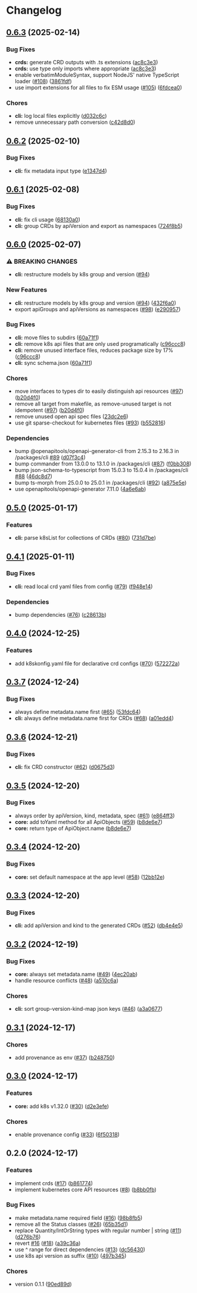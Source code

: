 # Changelog

## [0.6.3](https://github.com/konfjs/k8skonf/compare/cli-v0.6.2...cli-v0.6.3) (2025-02-14)


### Bug Fixes

* **crds:** generate CRD outputs with .ts extensions ([ac8c3e3](https://github.com/konfjs/k8skonf/commit/ac8c3e319ce8d214148202dee951191207862118))
* **crds:** use type only imports where appropriate ([ac8c3e3](https://github.com/konfjs/k8skonf/commit/ac8c3e319ce8d214148202dee951191207862118))
* enable verbatimModuleSyntax, support NodeJS' native TypeScript loader ([#108](https://github.com/konfjs/k8skonf/issues/108)) ([3861fdf](https://github.com/konfjs/k8skonf/commit/3861fdfb07ff60b207b8bdc871dee45c1ee46cdd))
* use import extensions for all files to fix ESM usage ([#105](https://github.com/konfjs/k8skonf/issues/105)) ([6fdcea0](https://github.com/konfjs/k8skonf/commit/6fdcea07088b1fddd98b5094a36c747d5f96dd69))


### Chores

* **cli:** log local files explicitly ([d032c6c](https://github.com/konfjs/k8skonf/commit/d032c6c0eda3213707f99dd606b7e22b019b2ef9))
* remove unnecessary path conversion ([c42d8d0](https://github.com/konfjs/k8skonf/commit/c42d8d032a0a991e7233335f3490f6c396d48d90))

## [0.6.2](https://github.com/konfjs/k8skonf/compare/cli-v0.6.1...cli-v0.6.2) (2025-02-10)


### Bug Fixes

* **cli:** fix metadata input type ([e1347d4](https://github.com/konfjs/k8skonf/commit/e1347d41b60020d883e1f108f0755fc89255abb2))

## [0.6.1](https://github.com/konfjs/k8skonf/compare/cli-v0.6.0...cli-v0.6.1) (2025-02-08)


### Bug Fixes

* **cli:** fix cli usage ([68130a0](https://github.com/konfjs/k8skonf/commit/68130a036ded718e79799799d6a580da4267ed92))
* **cli:** group CRDs by apiVersion and export as namespaces ([724f8b5](https://github.com/konfjs/k8skonf/commit/724f8b5924624dc1bd0b256e3abb34b54a5a2300))

## [0.6.0](https://github.com/konfjs/k8skonf/compare/cli-v0.5.0...cli-v0.6.0) (2025-02-07)


### ⚠ BREAKING CHANGES

* **cli:** restructure models by k8s group and version ([#94](https://github.com/konfjs/k8skonf/issues/94))

### New Features

* **cli:** restructure models by k8s group and version ([#94](https://github.com/konfjs/k8skonf/issues/94)) ([432f6a0](https://github.com/konfjs/k8skonf/commit/432f6a0dab523f605d8da09ba5ae48113e2c716d))
* export apiGroups and apiVersions as namespaces ([#98](https://github.com/konfjs/k8skonf/issues/98)) ([e290957](https://github.com/konfjs/k8skonf/commit/e290957010f533bdaae768188371262e148a5c31))


### Bug Fixes

* **cli:** move files to subdirs ([60a71f1](https://github.com/konfjs/k8skonf/commit/60a71f127ba3425c53b7d80e9a04bb6b776ac2c9))
* **cli:** remove k8s api files that are only used programatically ([c96ccc8](https://github.com/konfjs/k8skonf/commit/c96ccc8cf1d88ef02f719ff28c5d95b29fcd923b))
* **cli:** remove unused interface files, reduces package size by 17% ([c96ccc8](https://github.com/konfjs/k8skonf/commit/c96ccc8cf1d88ef02f719ff28c5d95b29fcd923b))
* **cli:** sync schema.json ([60a71f1](https://github.com/konfjs/k8skonf/commit/60a71f127ba3425c53b7d80e9a04bb6b776ac2c9))


### Chores

* move interfaces to types dir to easily distinguish api resources ([#97](https://github.com/konfjs/k8skonf/issues/97)) ([b20d4f0](https://github.com/konfjs/k8skonf/commit/b20d4f07f5bbaf173108f4417253152f1ed9c00d))
* remove all target from makefile, as remove-unused target is not idempotent ([#97](https://github.com/konfjs/k8skonf/issues/97)) ([b20d4f0](https://github.com/konfjs/k8skonf/commit/b20d4f07f5bbaf173108f4417253152f1ed9c00d))
* remove unused open api spec files ([23dc2e6](https://github.com/konfjs/k8skonf/commit/23dc2e6adaea4eca3c173655d8e2ab732f5c0a2f))
* use git sparse-checkout for kubernetes files ([#93](https://github.com/konfjs/k8skonf/issues/93)) ([b552816](https://github.com/konfjs/k8skonf/commit/b552816b298cef93d32ac462cb33862c41bd99ad))


### Dependencies

* bump @openapitools/openapi-generator-cli from 2.15.3 to 2.16.3 in /packages/cli [#89](https://github.com/konfjs/k8skonf/issues/89) ([d07f3c4](https://github.com/konfjs/k8skonf/commit/d07f3c4453a62d58afb40a8d79733c3ae399d71f))
* bump commander from 13.0.0 to 13.1.0 in /packages/cli ([#87](https://github.com/konfjs/k8skonf/issues/87)) ([f0bb308](https://github.com/konfjs/k8skonf/commit/f0bb30826ccbf06a3df716bb703aee4bc4a856a5))
* bump json-schema-to-typescript from 15.0.3 to 15.0.4 in /packages/cli [#88](https://github.com/konfjs/k8skonf/issues/88) ([46dc8d7](https://github.com/konfjs/k8skonf/commit/46dc8d70bc815a69297564fff05104236f8df9f2))
* bump ts-morph from 25.0.0 to 25.0.1 in /packages/cli ([#92](https://github.com/konfjs/k8skonf/issues/92)) ([a875e5e](https://github.com/konfjs/k8skonf/commit/a875e5e7d53626ef1e877de467346982b4c98550))
* use openapitools/openapi-generator 7.11.0 ([4a6e6ab](https://github.com/konfjs/k8skonf/commit/4a6e6ab5f319d4ba9c37bf379fd023e4395ce32a))

## [0.5.0](https://github.com/konfjs/k8skonf/compare/cli-v0.4.1...cli-v0.5.0) (2025-01-17)


### Features

* **cli:** parse k8sList for collections of CRDs ([#80](https://github.com/konfjs/k8skonf/issues/80)) ([731d7be](https://github.com/konfjs/k8skonf/commit/731d7bef6fc16aee192f69dcc3dd28309628beaa))

## [0.4.1](https://github.com/konfjs/k8skonf/compare/cli-v0.4.0...cli-v0.4.1) (2025-01-11)


### Bug Fixes

* **cli:** read local crd yaml files from config ([#79](https://github.com/konfjs/k8skonf/issues/79)) ([f948e14](https://github.com/konfjs/k8skonf/commit/f948e149af78c94e14d7e9f83be47b1d7ded3c9b))


### Dependencies

* bump dependencies ([#76](https://github.com/konfjs/k8skonf/issues/76)) ([c28613b](https://github.com/konfjs/k8skonf/commit/c28613bb5bd878b0a777a71302bc7049b9954416))

## [0.4.0](https://github.com/konfjs/k8skonf/compare/cli-v0.3.7...cli-v0.4.0) (2024-12-25)


### Features

* add k8skonfig.yaml file for declarative crd configs ([#70](https://github.com/konfjs/k8skonf/issues/70)) ([572272a](https://github.com/konfjs/k8skonf/commit/572272ac395329ffab044b58585f6b5285612f6c))

## [0.3.7](https://github.com/konfjs/k8skonf/compare/cli-v0.3.6...cli-v0.3.7) (2024-12-24)


### Bug Fixes

* always define metadata.name first ([#65](https://github.com/konfjs/k8skonf/issues/65)) ([53fdc64](https://github.com/konfjs/k8skonf/commit/53fdc64badd8e00d9cce96fa974cdcffd7ab2f95))
* **cli:** always define metadata.name first for CRDs ([#68](https://github.com/konfjs/k8skonf/issues/68)) ([a01edd4](https://github.com/konfjs/k8skonf/commit/a01edd450c657b48e707249f28a5e90651872a91))

## [0.3.6](https://github.com/konfjs/k8skonf/compare/cli-v0.3.5...cli-v0.3.6) (2024-12-21)


### Bug Fixes

* **cli:** fix CRD constructor ([#62](https://github.com/konfjs/k8skonf/issues/62)) ([d0675d3](https://github.com/konfjs/k8skonf/commit/d0675d366ed53124489b2cdcac6cb8dc33a14ed1))

## [0.3.5](https://github.com/konfjs/k8skonf/compare/cli-v0.3.4...cli-v0.3.5) (2024-12-20)


### Bug Fixes

* always order by apiVersion, kind, metadata, spec ([#61](https://github.com/konfjs/k8skonf/issues/61)) ([e864ff3](https://github.com/konfjs/k8skonf/commit/e864ff3fc64d0990f6f80cf64160a77d86613045))
* **core:** add toYaml method for all ApiObjects ([#59](https://github.com/konfjs/k8skonf/issues/59)) ([b8de6e7](https://github.com/konfjs/k8skonf/commit/b8de6e77fbff730cdfb5b1d09c81cbbbf4a70c67))
* **core:** return type of ApiObject.name ([b8de6e7](https://github.com/konfjs/k8skonf/commit/b8de6e77fbff730cdfb5b1d09c81cbbbf4a70c67))

## [0.3.4](https://github.com/konfjs/k8skonf/compare/cli-v0.3.3...cli-v0.3.4) (2024-12-20)


### Bug Fixes

* **core:** set default namespace at the app level ([#58](https://github.com/konfjs/k8skonf/issues/58)) ([12bb12e](https://github.com/konfjs/k8skonf/commit/12bb12ed8d994d5afa2e57e9a7a7fc0886108bc9))

## [0.3.3](https://github.com/konfjs/k8skonf/compare/cli-v0.3.2...cli-v0.3.3) (2024-12-20)


### Bug Fixes

* **cli:** add apiVersion and kind to the generated CRDs ([#52](https://github.com/konfjs/k8skonf/issues/52)) ([db4e4e5](https://github.com/konfjs/k8skonf/commit/db4e4e5159775a223d25848c6a43759552e54736))

## [0.3.2](https://github.com/konfjs/k8skonf/compare/cli-v0.3.1...cli-v0.3.2) (2024-12-19)


### Bug Fixes

* **core:** always set metadata.name ([#49](https://github.com/konfjs/k8skonf/issues/49)) ([4ec20ab](https://github.com/konfjs/k8skonf/commit/4ec20ab247a78acbd906b4cfc7b6ea6e64c443d9))
* handle resource conflicts ([#48](https://github.com/konfjs/k8skonf/issues/48)) ([a510c6a](https://github.com/konfjs/k8skonf/commit/a510c6a5b3ba690240a409f04de7bfb711b92e5f))


### Chores

* **cli:** sort group-version-kind-map json keys ([#46](https://github.com/konfjs/k8skonf/issues/46)) ([a3a0677](https://github.com/konfjs/k8skonf/commit/a3a0677f386ca8c61dd329275685e0b4fe2bc1ab))

## [0.3.1](https://github.com/konfjs/k8skonf/compare/cli-v0.3.0...cli-v0.3.1) (2024-12-17)


### Chores

* add provenance as env ([#37](https://github.com/konfjs/k8skonf/issues/37)) ([b248750](https://github.com/konfjs/k8skonf/commit/b24875095595e727911041225872d49a5a86a7f9))

## [0.3.0](https://github.com/konfjs/k8skonf/compare/cli-v0.2.0...cli-v0.3.0) (2024-12-17)


### Features

* **core:** add k8s v1.32.0 ([#30](https://github.com/konfjs/k8skonf/issues/30)) ([d2e3efe](https://github.com/konfjs/k8skonf/commit/d2e3efe58828002e2806d2f97d26cf3b06eecf9f))


### Chores

* enable provenance config ([#33](https://github.com/konfjs/k8skonf/issues/33)) ([6f50318](https://github.com/konfjs/k8skonf/commit/6f50318bf646250f0dd57630812a2592aaa01265))

## 0.2.0 (2024-12-17)


### Features

* implement crds ([#17](https://github.com/konfjs/k8skonf/issues/17)) ([b861774](https://github.com/konfjs/k8skonf/commit/b861774f52537953195f2cee4cf5ce6ac960e711))
* implement kubernetes core API resources ([#8](https://github.com/konfjs/k8skonf/issues/8)) ([b8bb0fb](https://github.com/konfjs/k8skonf/commit/b8bb0fb135edddd04da116032848762d90efc8b2))


### Bug Fixes

* make metadata.name required field ([#16](https://github.com/konfjs/k8skonf/issues/16)) ([98b8fb5](https://github.com/konfjs/k8skonf/commit/98b8fb52d0aba0ccc6a9765119e3c1209461a802))
* remove all the Status classes ([#26](https://github.com/konfjs/k8skonf/issues/26)) ([65b35d1](https://github.com/konfjs/k8skonf/commit/65b35d154bafa0ccc5186acdec61253293c380b2))
* replace Quantity/IntOrString types with regular number | string ([#11](https://github.com/konfjs/k8skonf/issues/11)) ([d276b76](https://github.com/konfjs/k8skonf/commit/d276b763366a20e7e8ee19ae756a81d2d140be48))
* revert [#16](https://github.com/konfjs/k8skonf/issues/16) ([#18](https://github.com/konfjs/k8skonf/issues/18)) ([a39c36a](https://github.com/konfjs/k8skonf/commit/a39c36a686cb4623fc5ef80266a29f19cf7719f5))
* use ^ range for direct dependencies ([#13](https://github.com/konfjs/k8skonf/issues/13)) ([dc56430](https://github.com/konfjs/k8skonf/commit/dc56430e90386a86cd9ef2c40f85003e0b303851))
* use k8s api version as suffix ([#10](https://github.com/konfjs/k8skonf/issues/10)) ([497b345](https://github.com/konfjs/k8skonf/commit/497b345279f9e7404bb4020d0108c0dca33dfabe))


### Chores

* version 0.1.1 ([90ed89d](https://github.com/konfjs/k8skonf/commit/90ed89d64295a892b13fa9d41f892554fb92bc73))
